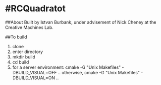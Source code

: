 #RCQuadratot
===========

##About
Built by Istvan Burbank, under advisement of Nick Cheney at the Creative Machines Lab.

##To build
1. clone
2. enter directory
3. mkdir build
4. cd build
5. for a server environment: cmake -G "Unix Makefiles" -DBUILD_VISUAL=OFF ..
   otherwise, cmake -G "Unix Makefiles" -DBUILD_VISUAL=ON ..
